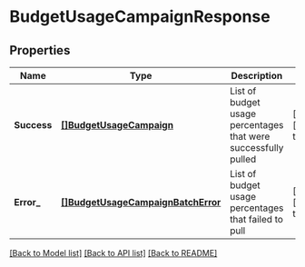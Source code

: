 # BudgetUsageCampaignResponse

## Properties
Name | Type | Description | Notes
------------ | ------------- | ------------- | -------------
**Success** | [**[]BudgetUsageCampaign**](BudgetUsageCampaign.md) | List of budget usage percentages that were successfully pulled | [optional] [default to null]
**Error_** | [**[]BudgetUsageCampaignBatchError**](BudgetUsageCampaignBatchError.md) | List of budget usage percentages that failed to pull | [optional] [default to null]

[[Back to Model list]](../README.md#documentation-for-models) [[Back to API list]](../README.md#documentation-for-api-endpoints) [[Back to README]](../README.md)

